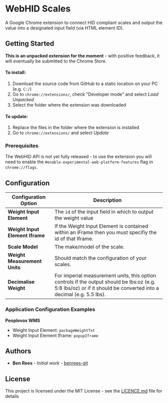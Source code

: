 # WebHID Scales

A Google Chrome extension to connect HID compliant scales and output the value into a designated input field (via HTML element ID). 

## Getting Started

**This is an unpacked extension for the moment** - with positive feedback, it will eventually be submitted to the Chrome Store.

#### To install:

1. Download the source code from GitHub to a static location on your PC (e.g. `C:/`)
2. Go to `chrome://extensions/`, check "Developer mode" and select _Load Unpacked_
3. Select the folder where the extension was downloaded

#### To update:

1. Replace the files in the folder where the extension is installed
2. Go to `chrome://extensions/` and select _Update_

### Prerequisites

The WebHID API is not yet fully released - to use the extension you will need to enable the `#enable-experimental-web-platform-features` flag in `chrome://flags`.

## Configuration

Configuration Option | Description
------------ | -------------
**Weight Input Element** | The `id` of the input field in which to output the weight value
**Weight Input Element Iframe** | If the Weight Input Element is contained within an iFrame then you must specifiy the id of that Iframe.
**Scale Model** | The make/model of the scale. 
**Weight Measurement Units** | Should match the configuration of your scales.
**Decimalise Weight** | For imperial measurement units, this option controls if the output should be lbs:oz (e.g. 5:8 lbs/oz) or if it should be converted into a decimal (e.g. 5.5 lbs).

### Application Configuration Examples

**Peoplevox WMS**
* Weight Input Element: `packageWeightTxt`
* Weight Input Element Iframe: `popupIframe`

## Authors

* **Ben Rees** - *Initial work* - [benrees-git](https://github.com/benrees-git)

## License

This project is licensed under the MIT License - see the [LICENCE.md](LICENCE.md) file for details

